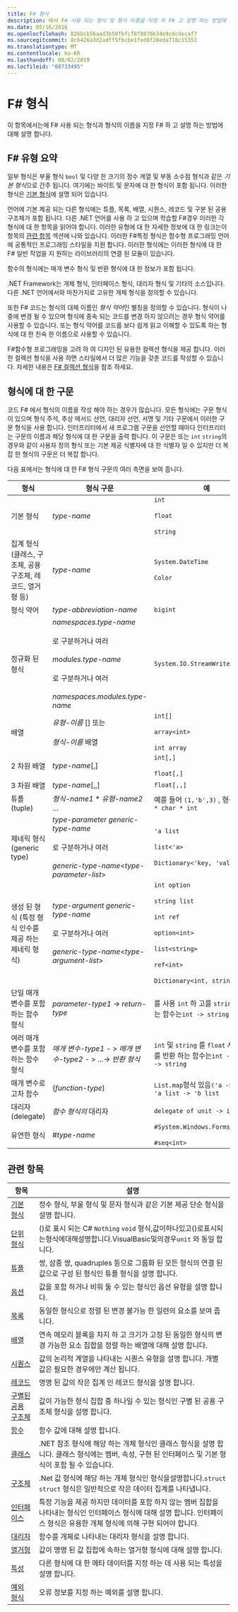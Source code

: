 ```yaml
---
title: F# 형식
description: 에서 F# 사용 되는 형식 및 형식 이름을 지정 하 F# 고 설명 하는 방법에 대해 알아봅니다.
ms.date: 05/16/2016
ms.openlocfilehash: 826bcb56aad3b50fbfcf8f807bb34e9cdcdecaf7
ms.sourcegitcommit: 8c6426a3d2adff5fbcbe1fed0f28eda718c15351
ms.translationtype: MT
ms.contentlocale: ko-KR
ms.lasthandoff: 08/02/2019
ms.locfileid: "68733495"
---
```

# <a name="f-types"></a>F# 형식

이 항목에서는에 F# 사용 되는 형식과 형식의 이름을 지정 F# 하 고 설명 하는 방법에 대해 설명 합니다.

## <a name="summary-of-f-types"></a>F# 유형 요약
일부 형식은 부울 형식 `bool` 및 다양 한 크기의 정수 계열 및 부동 소수점 형식과 같은 *기본 형식*으로 간주 됩니다. 여기에는 바이트 및 문자에 대 한 형식이 포함 됩니다. 이러한 형식은 [기본 형식](primitive-types.md)에 설명 되어 있습니다.

언어에 기본 제공 되는 다른 형식에는 튜플, 목록, 배열, 시퀀스, 레코드 및 구분 된 공용 구조체가 포함 됩니다. 다른 .NET 언어를 사용 하 고 있으며 학습할 F#경우 이러한 각 형식에 대 한 항목을 읽어야 합니다. 이러한 유형에 대 한 자세한 정보에 대 한 링크는이 항목의 [관련 항목](https://msdn.microsoft.com/library/#rel) 섹션에 나와 있습니다. 이러한 F#특정 형식은 함수형 프로그래밍 언어에 공통적인 프로그래밍 스타일을 지원 합니다. 이러한 형식에는 이러한 형식에 대 한 F# 일반 작업을 지 원하는 라이브러리의 연결 된 모듈이 있습니다.

함수의 형식에는 매개 변수 형식 및 반환 형식에 대 한 정보가 포함 됩니다.

.NET Framework는 개체 형식, 인터페이스 형식, 대리자 형식 및 기타의 소스입니다. 다른 .NET 언어에서와 마찬가지로 고유한 개체 형식을 정의할 수 있습니다.

또한 F# 코드는 형식의 대체 이름인 *형식 약어*인 별칭을 정의할 수 있습니다. 형식이 나중에 변경 될 수 있으며 형식에 종속 되는 코드를 변경 하지 않으려는 경우 형식 약어를 사용할 수 있습니다. 또는 형식 약어를 코드를 보다 쉽게 읽고 이해할 수 있도록 하는 형식에 대 한 친숙 한 이름으로 사용할 수 있습니다.

F#함수형 프로그래밍을 고려 하 여 디자인 된 유용한 컬렉션 형식을 제공 합니다. 이러한 컬렉션 형식을 사용 하면 스타일에서 더 많은 기능을 갖춘 코드를 작성할 수 있습니다. 자세한 내용은 [ F# 컬렉션 형식](fsharp-collection-types.md)을 참조 하세요.

## <a name="syntax-for-types"></a>형식에 대 한 구문
코드 F# 에서 형식의 이름을 작성 해야 하는 경우가 많습니다. 모든 형식에는 구문 형식이 있으며 형식 주석, 추상 메서드 선언, 대리자 선언, 서명 및 기타 구문에서 이러한 구문 형식을 사용 합니다. 인터프리터에서 새 프로그램 구문을 선언할 때마다 인터프리터는 구문의 이름과 해당 형식에 대 한 구문을 출력 합니다. 이 구문은 또는 `int` `string`의 경우와 같이 사용자 정의 형식 또는 기본 제공 식별자에 대 한 식별자 일 수 있지만 더 복잡 한 형식의 구문은 더 복잡 합니다.

다음 표에서는 형식에 대 한 F# 형식 구문의 여러 측면을 보여 줍니다.

|형식|형식 구문|예|
|----|-----------|--------|
|기본 형식|*type-name*|`int`<br /><br />`float`<br /><br />`string`|
|집계 형식 (클래스, 구조체, 공용 구조체, 레코드, 열거형 등)|*type-name*|`System.DateTime`<br /><br />`Color`|
|형식 약어|*type-abbreviation-name*|`bigint`|
|정규화 된 형식|*namespaces.type-name*<br /><br />로 구분하거나 여러<br /><br />*modules.type-name*<br /><br />로 구분하거나 여러<br /><br />*namespaces.modules.type-name*|`System.IO.StreamWriter`|
|배열|*유형-이름* [] 또는<br /><br />*형식-이름* 배열|`int[]`<br /><br />`array<int>`<br /><br />`int array`|
|2 차원 배열|*type-name*[,]|`int[,]`<br /><br />`float[,]`|
|3 차원 배열|*type-name*[,,]|`float[,,]`|
|튜플(tuple)|*형식-name1* &#42; *유형-name2* ...|예를 들어 `(1,'b',3)` , 형식에`int * char * int`|
|제네릭 형식(generic type)|*type-parameter* *generic-type-name*<br /><br />로 구분하거나 여러<br /><br />*generic-type-name*&lt;*type-parameter-list*&gt;|`'a list`<br /><br />`list<'a>`<br /><br />`Dictionary<'key, 'value>`|
|생성 된 형식 (특정 형식 인수를 제공 하는 제네릭 형식)|*type-argument* *generic-type-name*<br /><br />로 구분하거나 여러<br /><br />*generic-type-name*&lt;*type-argument-list*&gt;|`int option`<br /><br />`string list`<br /><br />`int ref`<br /><br />`option<int>`<br /><br />`list<string>`<br /><br />`ref<int>`<br /><br />`Dictionary<int, string>`|
|단일 매개 변수를 포함 하는 함수 형식|*parameter-type1* -&gt; *return-type*|를 사용 `int` 하 고를 `string` 반환 하는 함수는`int -> string`|
|여러 매개 변수를 포함 하는 함수 형식|*매개 변수-type1*  - &gt; *매개 변수-type2*  - &gt; ...-&gt; *반환 형식*|`int` 및 `string` 를 `float` 사용 하 고를 반환 하는 함수는`int -> float -> string`|
|매개 변수로 고차 함수|(*function-type*)|`List.map`형식 있음`('a -> 'b) -> 'a list -> 'b list`|
|대리자(delegate)|*함수 형식의* 대리자|`delegate of unit -> int`|
|유연한 형식|#*type-name*|`#System.Windows.Forms.Control`<br /><br />`#seq<int>`|

## <a name="related-topics"></a>관련 항목

|항목|설명|
|-----|-----------|
|[기본 형식](primitive-types.md)|정수 형식, 부울 형식 및 문자 형식과 같은 기본 제공 단순 형식을 설명 합니다.|
|[단위 형식](unit-type.md)|()로 표시 되는 C# `Nothing` `void` 형식,값이하나있고()로표시되는형식에대해설명합니다.VisualBasic및의경우`unit` 와 동일 합니다.|
|[튜플](tuples.md)|쌍, 삼중 쌍, quadruples 등으로 그룹화 된 모든 형식의 연결 된 값으로 구성 된 형식인 튜플 형식을 설명 합니다.|
|[옵션](options.md)|값을 포함 하거나 비워 둘 수 있는 형식인 옵션 유형을 설명 합니다.|
|[목록](lists.md)|동일한 형식으로 정렬 된 변경 불가능 한 일련의 요소를 보여 줍니다.|
|[배열](arrays.md)|연속 메모리 블록을 차지 하 고 크기가 고정 된 동일한 형식의 변경 가능한 요소 집합을 정렬 하는 배열에 대해 설명 합니다.|
|[시퀀스](sequences.md)|값의 논리적 계열을 나타내는 시퀀스 유형을 설명 합니다. 개별 값은 필요한 경우에만 계산 됩니다.|
|[레코드](records.md)|명명 된 값의 작은 집계 인 레코드 형식을 설명 합니다.|
|[구별된 공용 구조체](discriminated-unions.md)|값이 가능한 형식 집합 중 하나일 수 있는 형식인 구별 된 공용 구조체 형식을 설명 합니다.|
|[함수](./functions/index.md)|함수 값에 대해 설명 합니다.|
|[클래스](classes.md)|.NET 참조 형식에 해당 하는 개체 형식인 클래스 형식을 설명 합니다. 클래스 형식에는 멤버, 속성, 구현 된 인터페이스 및 기본 형식이 포함 될 수 있습니다.|
|[구조체](structures.md)|.Net 값 형식에 해당 하는 개체 형식인 형식을설명합니다.`struct` `struct` 형식은 일반적으로 작은 데이터 집계를 나타냅니다.|
|[인터페이스](interfaces.md)|특정 기능을 제공 하지만 데이터를 포함 하지 않는 멤버 집합을 나타내는 형식인 인터페이스 형식에 대해 설명 합니다. 인터페이스 형식은 유용한 개체 형식에 의해 구현 되어야 합니다.|
|[대리자](delegates.md)|함수를 개체로 나타내는 대리자 형식을 설명 합니다.|
|[열거형](enumerations.md)|값이 명명 된 값 집합에 속하는 열거형 형식에 대해 설명 합니다.|
|[특성](attributes.md)|다른 형식에 대 한 메타 데이터를 지정 하는 데 사용 되는 특성을 설명 합니다.|
|[예외 형식](./exception-handling/exception-types.md)|오류 정보를 지정 하는 예외를 설명 합니다.|
